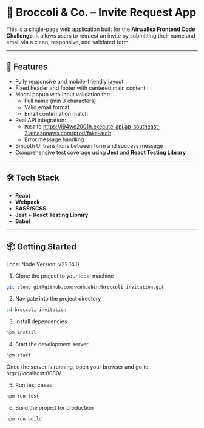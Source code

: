 # 🌱 Broccoli & Co. – Invite Request App

This is a single-page web application built for the **Airwallex Frontend Code Challenge**. It allows users to request an invite by submitting their name and email via a clean, responsive, and validated form.

---

## 🚀 Features

- Fully responsive and mobile-friendly layout
- Fixed header and footer with centered main content
- Modal popup with input validation for:
  - Full name (min 3 characters)
  - Valid email format
  - Email confirmation match
- Real API integration:
  - `POST` to https://l94wc2001h.execute-api.ap-southeast-2.amazonaws.com/prod/fake-auth
  - Error message handling
- Smooth UI transitions between form and success message
- Comprehensive test coverage using **Jest** and **React Testing Library**

---

## 🛠️ Tech Stack

- **React**
- **Webpack**
- **SASS/SCSS**
- **Jest** + **React Testing Library**
- **Babel**

---

## 📦 Getting Started

Local Node Version: v22.14.0
1.	Clone the project to your local machine
```bash
git clone git@github.com:wenhuabin/broccoli-invitation.git
```
2.	Navigate into the project directory
```bash
cd broccoli-invitation
```
3.	Install dependencies
```bash
npm install
```
4.	Start the development server
```bash
npm start
```
Once the server is running, open your browser and go to: http://localhost:8080/

5.	Run test cases
```bash
npm run test
```
6.	Build the project for production
```bash
npm run build
```
